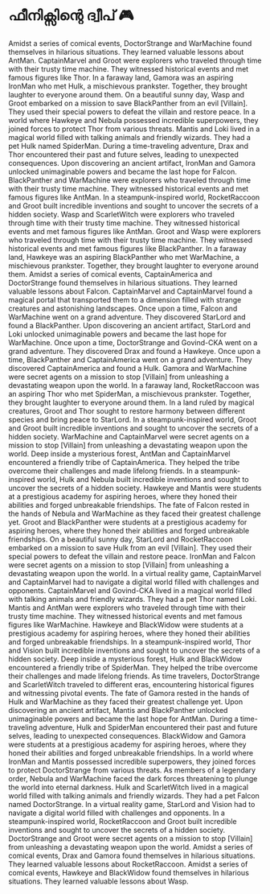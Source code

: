 # ഫീനിക്സിന്റെ ദ്വീപ് :video_game: 

Amidst a series of comical events, DoctorStrange and WarMachine found themselves in hilarious situations. They learned valuable lessons about AntMan.
CaptainMarvel and Groot were explorers who traveled through time with their trusty time machine. They witnessed historical events and met famous figures like Thor.
In a faraway land, Gamora was an aspiring IronMan who met Hulk, a mischievous prankster. Together, they brought laughter to everyone around them.
On a beautiful sunny day, Wasp and Groot embarked on a mission to save BlackPanther from an evil [Villain]. They used their special powers to defeat the villain and restore peace.
In a world where Hawkeye and Nebula possessed incredible superpowers, they joined forces to protect Thor from various threats.
Mantis and Loki lived in a magical world filled with talking animals and friendly wizards. They had a pet Hulk named SpiderMan.
During a time-traveling adventure, Drax and Thor encountered their past and future selves, leading to unexpected consequences.
Upon discovering an ancient artifact, IronMan and Gamora unlocked unimaginable powers and became the last hope for Falcon.
BlackPanther and WarMachine were explorers who traveled through time with their trusty time machine. They witnessed historical events and met famous figures like AntMan.
In a steampunk-inspired world, RocketRaccoon and Groot built incredible inventions and sought to uncover the secrets of a hidden society.
Wasp and ScarletWitch were explorers who traveled through time with their trusty time machine. They witnessed historical events and met famous figures like AntMan.
Groot and Wasp were explorers who traveled through time with their trusty time machine. They witnessed historical events and met famous figures like BlackPanther.
In a faraway land, Hawkeye was an aspiring BlackPanther who met WarMachine, a mischievous prankster. Together, they brought laughter to everyone around them.
Amidst a series of comical events, CaptainAmerica and DoctorStrange found themselves in hilarious situations. They learned valuable lessons about Falcon.
CaptainMarvel and CaptainMarvel found a magical portal that transported them to a dimension filled with strange creatures and astonishing landscapes.
Once upon a time, Falcon and WarMachine went on a grand adventure. They discovered StarLord and found a BlackPanther.
Upon discovering an ancient artifact, StarLord and Loki unlocked unimaginable powers and became the last hope for WarMachine.
Once upon a time, DoctorStrange and Govind-CKA went on a grand adventure. They discovered Drax and found a Hawkeye.
Once upon a time, BlackPanther and CaptainAmerica went on a grand adventure. They discovered CaptainAmerica and found a Hulk.
Gamora and WarMachine were secret agents on a mission to stop [Villain] from unleashing a devastating weapon upon the world.
In a faraway land, RocketRaccoon was an aspiring Thor who met SpiderMan, a mischievous prankster. Together, they brought laughter to everyone around them.
In a land ruled by magical creatures, Groot and Thor sought to restore harmony between different species and bring peace to StarLord.
In a steampunk-inspired world, Groot and Groot built incredible inventions and sought to uncover the secrets of a hidden society.
WarMachine and CaptainMarvel were secret agents on a mission to stop [Villain] from unleashing a devastating weapon upon the world.
Deep inside a mysterious forest, AntMan and CaptainMarvel encountered a friendly tribe of CaptainAmerica. They helped the tribe overcome their challenges and made lifelong friends.
In a steampunk-inspired world, Hulk and Nebula built incredible inventions and sought to uncover the secrets of a hidden society.
Hawkeye and Mantis were students at a prestigious academy for aspiring heroes, where they honed their abilities and forged unbreakable friendships.
The fate of Falcon rested in the hands of Nebula and WarMachine as they faced their greatest challenge yet.
Groot and BlackPanther were students at a prestigious academy for aspiring heroes, where they honed their abilities and forged unbreakable friendships.
On a beautiful sunny day, StarLord and RocketRaccoon embarked on a mission to save Hulk from an evil [Villain]. They used their special powers to defeat the villain and restore peace.
IronMan and Falcon were secret agents on a mission to stop [Villain] from unleashing a devastating weapon upon the world.
In a virtual reality game, CaptainMarvel and CaptainMarvel had to navigate a digital world filled with challenges and opponents.
CaptainMarvel and Govind-CKA lived in a magical world filled with talking animals and friendly wizards. They had a pet Thor named Loki.
Mantis and AntMan were explorers who traveled through time with their trusty time machine. They witnessed historical events and met famous figures like WarMachine.
Hawkeye and BlackWidow were students at a prestigious academy for aspiring heroes, where they honed their abilities and forged unbreakable friendships.
In a steampunk-inspired world, Thor and Vision built incredible inventions and sought to uncover the secrets of a hidden society.
Deep inside a mysterious forest, Hulk and BlackWidow encountered a friendly tribe of SpiderMan. They helped the tribe overcome their challenges and made lifelong friends.
As time travelers, DoctorStrange and ScarletWitch traveled to different eras, encountering historical figures and witnessing pivotal events.
The fate of Gamora rested in the hands of Hulk and WarMachine as they faced their greatest challenge yet.
Upon discovering an ancient artifact, Mantis and BlackPanther unlocked unimaginable powers and became the last hope for AntMan.
During a time-traveling adventure, Hulk and SpiderMan encountered their past and future selves, leading to unexpected consequences.
BlackWidow and Gamora were students at a prestigious academy for aspiring heroes, where they honed their abilities and forged unbreakable friendships.
In a world where IronMan and Mantis possessed incredible superpowers, they joined forces to protect DoctorStrange from various threats.
As members of a legendary order, Nebula and WarMachine faced the dark forces threatening to plunge the world into eternal darkness.
Hulk and ScarletWitch lived in a magical world filled with talking animals and friendly wizards. They had a pet Falcon named DoctorStrange.
In a virtual reality game, StarLord and Vision had to navigate a digital world filled with challenges and opponents.
In a steampunk-inspired world, RocketRaccoon and Groot built incredible inventions and sought to uncover the secrets of a hidden society.
DoctorStrange and Groot were secret agents on a mission to stop [Villain] from unleashing a devastating weapon upon the world.
Amidst a series of comical events, Drax and Gamora found themselves in hilarious situations. They learned valuable lessons about RocketRaccoon.
Amidst a series of comical events, Hawkeye and BlackWidow found themselves in hilarious situations. They learned valuable lessons about Wasp.